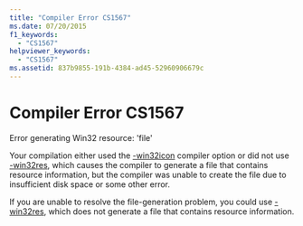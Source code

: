 ```yaml
---
title: "Compiler Error CS1567"
ms.date: 07/20/2015
f1_keywords: 
  - "CS1567"
helpviewer_keywords: 
  - "CS1567"
ms.assetid: 837b9855-191b-4384-ad45-52960906679c
---
```

# Compiler Error CS1567
Error generating Win32 resource: 'file'  
  
 Your compilation either used the [-win32icon](../compiler-options/win32icon-compiler-option.md) compiler option or did not use [-win32res](../compiler-options/win32res-compiler-option.md), which causes the compiler to generate a file that contains resource information, but the compiler was unable to create the file due to insufficient disk space or some other error.  
  
 If you are unable to resolve the file-generation problem, you could use [-win32res](../compiler-options/win32res-compiler-option.md), which does not generate a file that contains resource information.
